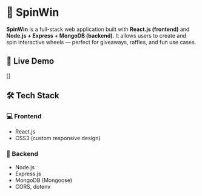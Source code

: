 # 🎯 SpinWin

**SpinWin** is a full-stack web application built with **React.js (frontend)** and **Node.js + Express + MongoDB (backend)**. It allows users to create and spin interactive wheels — perfect for giveaways, raffles, and fun use cases.


## 🔗 Live Demo

 []


## 🛠️ Tech Stack

### 💻 Frontend
- React.js
- CSS3 (custom responsive design)
### 🔧 Backend
- Node.js
- Express.js
- MongoDB (Mongoose)
- CORS, dotenv


